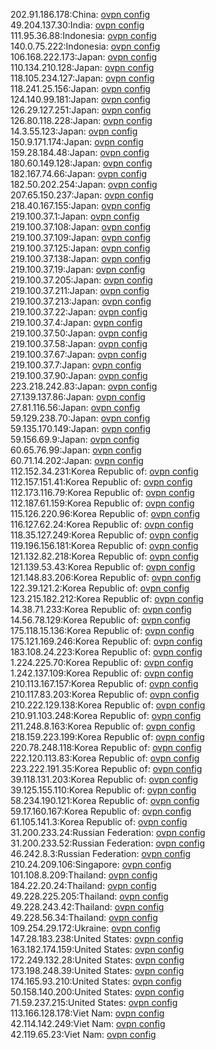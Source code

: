202.91.186.178:China: [ovpn config](vpn/202_91_186_178.ovpn)  
49.204.137.30:India: [ovpn config](vpn/49_204_137_30.ovpn)  
111.95.36.88:Indonesia: [ovpn config](vpn/111_95_36_88.ovpn)  
140.0.75.222:Indonesia: [ovpn config](vpn/140_0_75_222.ovpn)  
106.168.222.173:Japan: [ovpn config](vpn/106_168_222_173.ovpn)  
110.134.210.128:Japan: [ovpn config](vpn/110_134_210_128.ovpn)  
118.105.234.127:Japan: [ovpn config](vpn/118_105_234_127.ovpn)  
118.241.25.156:Japan: [ovpn config](vpn/118_241_25_156.ovpn)  
124.140.99.181:Japan: [ovpn config](vpn/124_140_99_181.ovpn)  
126.29.127.251:Japan: [ovpn config](vpn/126_29_127_251.ovpn)  
126.80.118.228:Japan: [ovpn config](vpn/126_80_118_228.ovpn)  
14.3.55.123:Japan: [ovpn config](vpn/14_3_55_123.ovpn)  
150.9.171.174:Japan: [ovpn config](vpn/150_9_171_174.ovpn)  
159.28.184.48:Japan: [ovpn config](vpn/159_28_184_48.ovpn)  
180.60.149.128:Japan: [ovpn config](vpn/180_60_149_128.ovpn)  
182.167.74.66:Japan: [ovpn config](vpn/182_167_74_66.ovpn)  
182.50.202.254:Japan: [ovpn config](vpn/182_50_202_254.ovpn)  
207.65.150.237:Japan: [ovpn config](vpn/207_65_150_237.ovpn)  
218.40.167.155:Japan: [ovpn config](vpn/218_40_167_155.ovpn)  
219.100.37.1:Japan: [ovpn config](vpn/219_100_37_1.ovpn)  
219.100.37.108:Japan: [ovpn config](vpn/219_100_37_108.ovpn)  
219.100.37.109:Japan: [ovpn config](vpn/219_100_37_109.ovpn)  
219.100.37.125:Japan: [ovpn config](vpn/219_100_37_125.ovpn)  
219.100.37.138:Japan: [ovpn config](vpn/219_100_37_138.ovpn)  
219.100.37.19:Japan: [ovpn config](vpn/219_100_37_19.ovpn)  
219.100.37.205:Japan: [ovpn config](vpn/219_100_37_205.ovpn)  
219.100.37.211:Japan: [ovpn config](vpn/219_100_37_211.ovpn)  
219.100.37.213:Japan: [ovpn config](vpn/219_100_37_213.ovpn)  
219.100.37.22:Japan: [ovpn config](vpn/219_100_37_22.ovpn)  
219.100.37.4:Japan: [ovpn config](vpn/219_100_37_4.ovpn)  
219.100.37.50:Japan: [ovpn config](vpn/219_100_37_50.ovpn)  
219.100.37.58:Japan: [ovpn config](vpn/219_100_37_58.ovpn)  
219.100.37.67:Japan: [ovpn config](vpn/219_100_37_67.ovpn)  
219.100.37.7:Japan: [ovpn config](vpn/219_100_37_7.ovpn)  
219.100.37.90:Japan: [ovpn config](vpn/219_100_37_90.ovpn)  
223.218.242.83:Japan: [ovpn config](vpn/223_218_242_83.ovpn)  
27.139.137.86:Japan: [ovpn config](vpn/27_139_137_86.ovpn)  
27.81.116.56:Japan: [ovpn config](vpn/27_81_116_56.ovpn)  
59.129.238.70:Japan: [ovpn config](vpn/59_129_238_70.ovpn)  
59.135.170.149:Japan: [ovpn config](vpn/59_135_170_149.ovpn)  
59.156.69.9:Japan: [ovpn config](vpn/59_156_69_9.ovpn)  
60.65.76.99:Japan: [ovpn config](vpn/60_65_76_99.ovpn)  
60.71.14.202:Japan: [ovpn config](vpn/60_71_14_202.ovpn)  
112.152.34.231:Korea Republic of: [ovpn config](vpn/112_152_34_231.ovpn)  
112.157.151.41:Korea Republic of: [ovpn config](vpn/112_157_151_41.ovpn)  
112.173.116.79:Korea Republic of: [ovpn config](vpn/112_173_116_79.ovpn)  
112.187.61.159:Korea Republic of: [ovpn config](vpn/112_187_61_159.ovpn)  
115.126.220.96:Korea Republic of: [ovpn config](vpn/115_126_220_96.ovpn)  
116.127.62.24:Korea Republic of: [ovpn config](vpn/116_127_62_24.ovpn)  
118.35.127.249:Korea Republic of: [ovpn config](vpn/118_35_127_249.ovpn)  
119.196.156.181:Korea Republic of: [ovpn config](vpn/119_196_156_181.ovpn)  
121.132.82.218:Korea Republic of: [ovpn config](vpn/121_132_82_218.ovpn)  
121.139.53.43:Korea Republic of: [ovpn config](vpn/121_139_53_43.ovpn)  
121.148.83.206:Korea Republic of: [ovpn config](vpn/121_148_83_206.ovpn)  
122.39.121.2:Korea Republic of: [ovpn config](vpn/122_39_121_2.ovpn)  
123.215.182.212:Korea Republic of: [ovpn config](vpn/123_215_182_212.ovpn)  
14.38.71.233:Korea Republic of: [ovpn config](vpn/14_38_71_233.ovpn)  
14.56.78.129:Korea Republic of: [ovpn config](vpn/14_56_78_129.ovpn)  
175.118.15.136:Korea Republic of: [ovpn config](vpn/175_118_15_136.ovpn)  
175.121.169.246:Korea Republic of: [ovpn config](vpn/175_121_169_246.ovpn)  
183.108.24.223:Korea Republic of: [ovpn config](vpn/183_108_24_223.ovpn)  
1.224.225.70:Korea Republic of: [ovpn config](vpn/1_224_225_70.ovpn)  
1.242.137.109:Korea Republic of: [ovpn config](vpn/1_242_137_109.ovpn)  
210.113.167.157:Korea Republic of: [ovpn config](vpn/210_113_167_157.ovpn)  
210.117.83.203:Korea Republic of: [ovpn config](vpn/210_117_83_203.ovpn)  
210.222.129.138:Korea Republic of: [ovpn config](vpn/210_222_129_138.ovpn)  
210.91.103.248:Korea Republic of: [ovpn config](vpn/210_91_103_248.ovpn)  
211.248.8.163:Korea Republic of: [ovpn config](vpn/211_248_8_163.ovpn)  
218.159.223.199:Korea Republic of: [ovpn config](vpn/218_159_223_199.ovpn)  
220.78.248.118:Korea Republic of: [ovpn config](vpn/220_78_248_118.ovpn)  
222.120.113.83:Korea Republic of: [ovpn config](vpn/222_120_113_83.ovpn)  
223.222.191.35:Korea Republic of: [ovpn config](vpn/223_222_191_35.ovpn)  
39.118.131.203:Korea Republic of: [ovpn config](vpn/39_118_131_203.ovpn)  
39.125.155.110:Korea Republic of: [ovpn config](vpn/39_125_155_110.ovpn)  
58.234.190.121:Korea Republic of: [ovpn config](vpn/58_234_190_121.ovpn)  
59.17.160.167:Korea Republic of: [ovpn config](vpn/59_17_160_167.ovpn)  
61.105.141.3:Korea Republic of: [ovpn config](vpn/61_105_141_3.ovpn)  
31.200.233.24:Russian Federation: [ovpn config](vpn/31_200_233_24.ovpn)  
31.200.233.52:Russian Federation: [ovpn config](vpn/31_200_233_52.ovpn)  
46.242.8.3:Russian Federation: [ovpn config](vpn/46_242_8_3.ovpn)  
210.24.209.106:Singapore: [ovpn config](vpn/210_24_209_106.ovpn)  
101.108.8.209:Thailand: [ovpn config](vpn/101_108_8_209.ovpn)  
184.22.20.24:Thailand: [ovpn config](vpn/184_22_20_24.ovpn)  
49.228.225.205:Thailand: [ovpn config](vpn/49_228_225_205.ovpn)  
49.228.243.42:Thailand: [ovpn config](vpn/49_228_243_42.ovpn)  
49.228.56.34:Thailand: [ovpn config](vpn/49_228_56_34.ovpn)  
109.254.29.172:Ukraine: [ovpn config](vpn/109_254_29_172.ovpn)  
147.28.183.238:United States: [ovpn config](vpn/147_28_183_238.ovpn)  
163.182.174.159:United States: [ovpn config](vpn/163_182_174_159.ovpn)  
172.249.132.28:United States: [ovpn config](vpn/172_249_132_28.ovpn)  
173.198.248.39:United States: [ovpn config](vpn/173_198_248_39.ovpn)  
174.165.93.210:United States: [ovpn config](vpn/174_165_93_210.ovpn)  
50.158.140.200:United States: [ovpn config](vpn/50_158_140_200.ovpn)  
71.59.237.215:United States: [ovpn config](vpn/71_59_237_215.ovpn)  
113.166.128.178:Viet Nam: [ovpn config](vpn/113_166_128_178.ovpn)  
42.114.142.249:Viet Nam: [ovpn config](vpn/42_114_142_249.ovpn)  
42.119.65.23:Viet Nam: [ovpn config](vpn/42_119_65_23.ovpn)  
